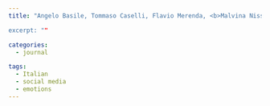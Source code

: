 ```yaml
---
title: "Angelo Basile, Tommaso Caselli, Flavio Merenda, <b>Malvina Nissim</b>. Facebook Reactions as Controversy Proxies: Predictive Models over Italian News. <i>Italian Journal of Computational Linguistics</i>, to appear.

excerpt: ""

categories: 
  - journal

tags:
  - Italian
  - social media
  - emotions
---
```

